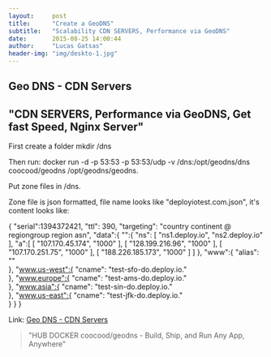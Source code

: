 ```yaml
---
layout:     post
title:      "Create a GeoDNS"
subtitle:   "Scalability CDN SERVERS, Performance via GeoDNS"
date:       2015-08-25 14:00:44
author:     "Lucas Gatsas"
header-img: "img/deskto-1.jpg"
---
```

<h2 class="section-heading">Geo DNS - CDN Servers</h2>
<h2 class="section-heading">"CDN SERVERS, Performance via GeoDNS, Get fast Speed, Nginx Server"</h2>



First create a folder mkdir /dns

Then run:
docker run -d -p 53:53 -p 53:53/udp -v /dns:/opt/geodns/dns coocood/geodns /opt/geodns/geodns.

Put zone files in /dns.

Zone file is json formatted, file name looks like "deployiotest.com.json", it's content looks like:



{
"serial":1394372421,
"ttl":    390,
"targeting": "country continent @ regiongroup region asn",
"data":{
    "":{
        "ns": [ "ns1.deploy.io", "ns2.deploy.io" ],
        "a":[
            [
               "107.170.45.174",
               "1000"
            ],
            [
               "128.199.216.96",
               "1000"
            ],
            [
               "107.170.251.75",
               "1000"
            ],
            [
               "188.226.185.173",
               "1000"
            ]
        ]
    },
    "www":{
        "alias": ""    
    },
    "www.us-west":{
        "cname": "test-sfo-do.deploy.io."    
    },
    "www.europe":{
        "cname": "test-ams-do.deploy.io."    
    },
    "www.asia":{
        "cname": "test-sin-do.deploy.io."    
    },
    "www.us-east":{
        "cname": "test-jfk-do.deploy.io."    
    }
  }
}







Link: <a href="https://hub.docker.com/r/coocood/geodns/">Geo DNS - CDN Servers</a>



<blockquote>
"HUB DOCKER coocood/geodns - Build, Ship, and Run
Any App, Anywhere"
</blockquote>

